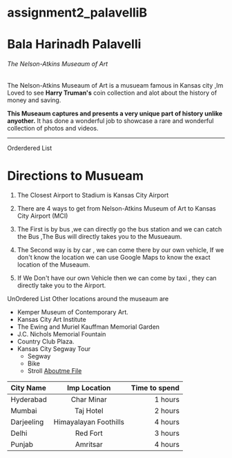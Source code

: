 # assignment2_palavelliB
# Bala Harinadh Palavelli
###### The Nelson-Atkins Museaum of Art
The Nelson-Atkins Museaum of Art is a musueam famous in Kansas city ,Im Loved to see **Harry Truman's** coin collection and alot about the history of money and saving.

**This Museaum captures and presents a very unique part of history unlike anyother.** It has done a wonderful job to showcase a rare and wonderful collection of photos and videos.

---

 Orderdered List
# Directions to Musueam


1. The Closest Airport to Stadium is Kansas City Airport 
2. There are 4 ways to get from Nelson-Atkins Museum of Art to Kansas City Airport (MCI) 
3. The First is by bus ,we can directly go the bus station and we can catch the Bus ,The Bus will directly takes you to the Musueaum. 
4. The Second way is by car , we can come there by our own vehicle, If we don't know the location we can use Google Maps to know the      exact location of the Museaum.

5. If We Don't have our own Vehicle then we can come by taxi , they can directly take you to the Airport.

UnOrdered List
 Other locations around the museaum are

* Kemper Museum of Contemporary Art.
* Kansas City Art Institute
* The Ewing and Muriel Kauffman Memorial Garden
* J.C. Nichols Memorial Fountain
* Country Club Plaza.
* Kansas City Segway Tour
  *  Segway
  *  Bike 
  *  Stroll
  [Aboutme File](https://github.com/balaharinadh/assignment2_palavelliB/blob/main/AboutMe.md)

| City Name   | Imp Location         | Time to spend   |
| :---        |    :----:            |          ---:   |
| Hyderabad   | Char Minar           | 1 hours         |
| Mumbai      | Taj Hotel            | 2 hours         |
| Darjeeling  |Himayalayan Foothills |4 hours          |
| Delhi       | Red Fort             | 3 hours         |
| Punjab      | Amritsar             | 4 hours         |


